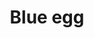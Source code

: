 ---
layout: item
title: Blue egg
item-id: 10533
datatable: true
id: 10533
name: "Blue egg"
members: true
lowalch: null
highalch: null
examine: "Stun your foes!"
monsters:
  - id: 5739
    name: "Penance Fighter"
    members: true
    combat_level: 30
    wiki_url: "https://oldschool.runescape.wiki/w/Penance_Fighter#Wave_1"
    drops:
      - quantity: "2"
        rarity: 1
    image: "https://oldschool.runescape.wiki/images/thumb/5/59/Penance_Fighter_%28wave_1%29.png/180px-Penance_Fighter_%28wave_1%29.png?31856"
  - id: 5740
    name: "Penance Fighter"
    members: true
    combat_level: 32
    wiki_url: "https://oldschool.runescape.wiki/w/Penance_Fighter#Wave_2"
    drops:
      - quantity: "2"
        rarity: 1
    image: "https://oldschool.runescape.wiki/images/thumb/5/59/Penance_Fighter_%28wave_1%29.png/180px-Penance_Fighter_%28wave_1%29.png?31856"
  - id: 5741
    name: "Penance Fighter"
    members: true
    combat_level: 37
    wiki_url: "https://oldschool.runescape.wiki/w/Penance_Fighter#Wave_3"
    drops:
      - quantity: "2"
        rarity: 1
    image: "https://oldschool.runescape.wiki/images/thumb/5/59/Penance_Fighter_%28wave_1%29.png/180px-Penance_Fighter_%28wave_1%29.png?31856"
  - id: 5742
    name: "Penance Fighter"
    members: true
    combat_level: 42
    wiki_url: "https://oldschool.runescape.wiki/w/Penance_Fighter#Wave_4"
    drops:
      - quantity: "2"
        rarity: 1
    image: "https://oldschool.runescape.wiki/images/thumb/5/59/Penance_Fighter_%28wave_1%29.png/180px-Penance_Fighter_%28wave_1%29.png?31856"
  - id: 5743
    name: "Penance Fighter"
    members: true
    combat_level: 47
    wiki_url: "https://oldschool.runescape.wiki/w/Penance_Fighter#Wave_5"
    drops:
      - quantity: "2"
        rarity: 1
    image: "https://oldschool.runescape.wiki/images/thumb/5/59/Penance_Fighter_%28wave_1%29.png/180px-Penance_Fighter_%28wave_1%29.png?31856"
  - id: 5744
    name: "Penance Fighter"
    members: true
    combat_level: 56
    wiki_url: "https://oldschool.runescape.wiki/w/Penance_Fighter#Wave_6"
    drops:
      - quantity: "2"
        rarity: 1
    image: "https://oldschool.runescape.wiki/images/thumb/5/59/Penance_Fighter_%28wave_1%29.png/180px-Penance_Fighter_%28wave_1%29.png?31856"
  - id: 5745
    name: "Penance Fighter"
    members: true
    combat_level: 61
    wiki_url: "https://oldschool.runescape.wiki/w/Penance_Fighter#Wave_7/10"
    drops:
      - quantity: "2"
        rarity: 1
    image: "https://oldschool.runescape.wiki/images/thumb/5/59/Penance_Fighter_%28wave_1%29.png/180px-Penance_Fighter_%28wave_1%29.png?31856"
  - id: 5746
    name: "Penance Fighter"
    members: true
    combat_level: 68
    wiki_url: "https://oldschool.runescape.wiki/w/Penance_Fighter#Wave_8"
    drops:
      - quantity: "2"
        rarity: 1
    image: "https://oldschool.runescape.wiki/images/thumb/5/59/Penance_Fighter_%28wave_1%29.png/180px-Penance_Fighter_%28wave_1%29.png?31856"
  - id: 5747
    name: "Penance Fighter"
    members: true
    combat_level: 77
    wiki_url: "https://oldschool.runescape.wiki/w/Penance_Fighter#Wave_9"
    drops:
      - quantity: "2"
        rarity: 1
    image: "https://oldschool.runescape.wiki/images/thumb/5/59/Penance_Fighter_%28wave_1%29.png/180px-Penance_Fighter_%28wave_1%29.png?31856"
  - id: 5757
    name: "Penance Ranger"
    members: true
    combat_level: 21
    wiki_url: "https://oldschool.runescape.wiki/w/Penance_Ranger#Wave_1"
    drops:
      - quantity: "2"
        rarity: 1
    image: "https://oldschool.runescape.wiki/images/thumb/9/9f/Penance_Ranger_%28wave_1%29.png/250px-Penance_Ranger_%28wave_1%29.png?2a0b2"
  - id: 5758
    name: "Penance Ranger"
    members: true
    combat_level: 25
    wiki_url: "https://oldschool.runescape.wiki/w/Penance_Ranger#Wave_2"
    drops:
      - quantity: "2"
        rarity: 1
    image: "https://oldschool.runescape.wiki/images/thumb/9/9f/Penance_Ranger_%28wave_1%29.png/250px-Penance_Ranger_%28wave_1%29.png?2a0b2"
  - id: 5759
    name: "Penance Ranger"
    members: true
    combat_level: 32
    wiki_url: "https://oldschool.runescape.wiki/w/Penance_Ranger#Wave_3"
    drops:
      - quantity: "2"
        rarity: 1
    image: "https://oldschool.runescape.wiki/images/thumb/9/9f/Penance_Ranger_%28wave_1%29.png/250px-Penance_Ranger_%28wave_1%29.png?2a0b2"
  - id: 5760
    name: "Penance Ranger"
    members: true
    combat_level: 38
    wiki_url: "https://oldschool.runescape.wiki/w/Penance_Ranger#Wave_4"
    drops:
      - quantity: "2"
        rarity: 1
    image: "https://oldschool.runescape.wiki/images/thumb/9/9f/Penance_Ranger_%28wave_1%29.png/250px-Penance_Ranger_%28wave_1%29.png?2a0b2"
  - id: 5761
    name: "Penance Ranger"
    members: true
    combat_level: 43
    wiki_url: "https://oldschool.runescape.wiki/w/Penance_Ranger#Wave_5"
    drops:
      - quantity: "2"
        rarity: 1
    image: "https://oldschool.runescape.wiki/images/thumb/9/9f/Penance_Ranger_%28wave_1%29.png/250px-Penance_Ranger_%28wave_1%29.png?2a0b2"
  - id: 5762
    name: "Penance Ranger"
    members: true
    combat_level: 51
    wiki_url: "https://oldschool.runescape.wiki/w/Penance_Ranger#Wave_6"
    drops:
      - quantity: "2"
        rarity: 1
    image: "https://oldschool.runescape.wiki/images/thumb/9/9f/Penance_Ranger_%28wave_1%29.png/250px-Penance_Ranger_%28wave_1%29.png?2a0b2"
  - id: 5763
    name: "Penance Ranger"
    members: true
    combat_level: 57
    wiki_url: "https://oldschool.runescape.wiki/w/Penance_Ranger#Wave_7/10"
    drops:
      - quantity: "2"
        rarity: 1
    image: "https://oldschool.runescape.wiki/images/thumb/9/9f/Penance_Ranger_%28wave_1%29.png/250px-Penance_Ranger_%28wave_1%29.png?2a0b2"
  - id: 5764
    name: "Penance Ranger"
    members: true
    combat_level: 64
    wiki_url: "https://oldschool.runescape.wiki/w/Penance_Ranger#Wave_8"
    drops:
      - quantity: "2"
        rarity: 1
    image: "https://oldschool.runescape.wiki/images/thumb/9/9f/Penance_Ranger_%28wave_1%29.png/250px-Penance_Ranger_%28wave_1%29.png?2a0b2"
  - id: 5765
    name: "Penance Ranger"
    members: true
    combat_level: 72
    wiki_url: "https://oldschool.runescape.wiki/w/Penance_Ranger#Wave_9"
    drops:
      - quantity: "2"
        rarity: 1
    image: "https://oldschool.runescape.wiki/images/thumb/9/9f/Penance_Ranger_%28wave_1%29.png/250px-Penance_Ranger_%28wave_1%29.png?2a0b2"
---